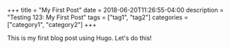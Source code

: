 +++
title = "My First Post"
date = 2018-06-20T11:26:55-04:00
description = "Testing 123: My First Post"
tags = ["tag1", "tag2"]
categories = ["category1", "category2"]
+++

This is my first blog post using Hugo. Let's do this!

